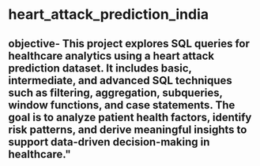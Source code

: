 # heart_attack_prediction_india
## objective-   This project explores SQL queries for healthcare analytics using a heart attack prediction dataset. It includes basic, intermediate, and advanced SQL techniques such as filtering, aggregation, subqueries, window functions, and case statements. The goal is to analyze patient health factors, identify risk patterns, and derive meaningful insights to support data-driven decision-making in healthcare."
